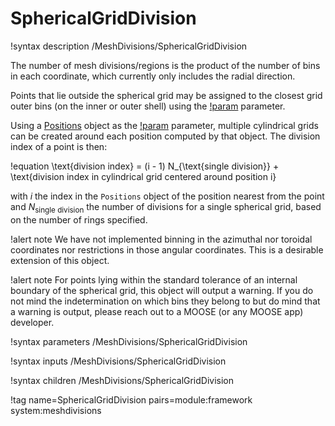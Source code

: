 # SphericalGridDivision

!syntax description /MeshDivisions/SphericalGridDivision

The number of mesh divisions/regions is the product of the number of bins in each coordinate, which currently only
includes the radial direction.

Points that lie outside the spherical grid may be assigned to the closest grid outer bins (on the inner or outer shell)
using the [!param](/MeshDivisions/SphericalGridDivision/assign_domain_outside_grid_to_border)
parameter.

Using a [Positions](syntax/Positions/index.md) object as the [!param](/MeshDivisions/CylindricalGridDivision/center_positions)
parameter, multiple cylindrical grids can be created around each position computed by that object. The division index
of a point is then:

!equation
\text{division index} = (i - 1) N_{\text{single division}} + \text{division index in cylindrical grid centered around position i}

with $i$ the index in the `Positions` object of the position nearest from the point and $N_{\text{single division}}$ the number of divisions for a single spherical grid, based on the number of rings specified.

!alert note
We have not implemented binning in the azimuthal nor toroidal coordinates nor restrictions in those angular coordinates.
This is a desirable extension of this object.

!alert note
For points lying within the standard tolerance of an internal boundary of the spherical grid, this object
will output a warning. If you do not mind the indetermination on which bins they belong to but do mind
that a warning is output, please reach out to a MOOSE (or any MOOSE app) developer.

!syntax parameters /MeshDivisions/SphericalGridDivision

!syntax inputs /MeshDivisions/SphericalGridDivision

!syntax children /MeshDivisions/SphericalGridDivision

!tag name=SphericalGridDivision pairs=module:framework system:meshdivisions
